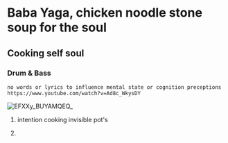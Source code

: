 # Baba Yaga, chicken noodle stone soup for the soul 
## Cooking self soul
### Drum & Bass
    no words or lyrics to influence mental state or cognition preceptions  https://www.youtube.com/watch?v=Ad8c_WkysDY

![EFXXy_BUYAMQEQ_](https://github.com/user-attachments/assets/5e422077-2dcc-4be8-82a8-00802ef94363)



1. intention cooking invisible pot's

2. 
